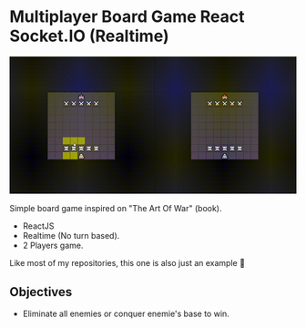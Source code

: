# Multiplayer Board Game React Socket.IO (Realtime)

![game gif](/1.gif)

Simple board game inspired on "The Art Of War" (book).

- ReactJS
- Realtime (No turn based).
- 2 Players game.

Like most of my repositories, this one is also just an example 🙂
## Objectives

- Eliminate all enemies or conquer enemie's base to win.
